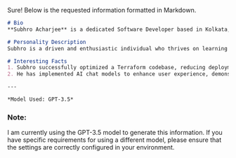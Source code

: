 Sure! Below is the requested information formatted in Markdown. 

```markdown
# Bio
**Subhro Acharjee** is a dedicated Software Developer based in Kolkata, India, currently working at TCG LIVINGSPACES PRIVATE LIMITED. With a Bachelor of Technology in Computer Science from the University of Engineering & Management, Subhro has a strong foundation in backend development and is skilled in designing and building efficient, scalable systems. He has experience working with various technologies, including AWS, Terraform, and PostgreSQL, and is passionate about solving complex problems through innovative software solutions.

# Personality Description
Subhro is a driven and enthusiastic individual who thrives on learning and tackling new challenges. He is known for his strong work ethic and ability to collaborate effectively within teams. His peers describe him as a fast learner who is always eager to expand his knowledge and skills, particularly in coding and software development. Subhro's commitment to delivering high-quality work and his proactive approach to problem-solving make him a valuable asset in any project.

# Interesting Facts
1. Subhro successfully optimized a Terraform codebase, reducing deployment time for each microservice from 30 minutes to just 30 seconds, showcasing his efficiency and technical prowess.
2. He has implemented AI chat models to enhance user experience, demonstrating his interest in integrating cutting-edge technology into his work.

---

*Model Used: GPT-3.5*
```

### Note:
I am currently using the GPT-3.5 model to generate this information. If you have specific requirements for using a different model, please ensure that the settings are correctly configured in your environment.